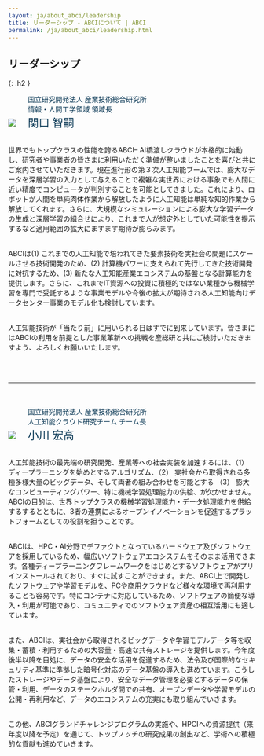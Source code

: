 ```yaml
---
layout: ja/about_abci/leadership
title: リーダーシップ - ABCIについて | ABCI
permalink: /ja/about_abci/leadership.html
---
```



## リーダーシップ
{: .h2 }

<img src="../../img/about_abci/leadership/sekiguchi.jpg">
<span style="color:#00314F; margin-left:20px; display:inline-block">
国立研究開発法人 産業技術総合研究所<br />
情報・人間工学領域 領域長<br />
<span style="font-size:22px">関口 智嗣</span>
</span>
<p>
<br  />
世界でもトップクラスの性能を誇るABCI– AI橋渡しクラウドが本格的に始動し、研究者や事業者の皆さまに利用いただく準備が整いましたことを喜びと共にご案内させていただきます。現在進行形の第３次人工知能ブームでは、膨大なデータを深層学習の入力として与えることで複雑な実世界における事象でも人間に近い精度でコンピュータが判別することを可能としてきました。これにより、ロボットが人間を単純肉体作業から解放したように人工知能は単純な知的作業から解放してくれます。さらに、大規模なシミュレーションによる膨大な学習データの生成と深層学習の組合せにより、これまで人が想定外としていた可能性を提示するなど適用範囲の拡大にますます期待が膨らみます。<br  /><br  />

ABCIは(1) これまでの人工知能で培われてきた要素技術を実社会の問題にスケールさせる技術開発のため、(2) 計算機パワーに支えられて先行してきた技術開発に対抗するため、(3) 新たな人工知能産業エコシステムの基盤となる計算能力を提供します。さらに、これまでIT資源への投資に積極的ではない業種から機械学習を専門で受託するような事業モデルや今後の拡大が期待される人工知能向けデータセンター事業のモデル化も検討しています。<br  /><br  />

人工知能技術が「当たり前」に用いられる日はすでに到来しています。皆さまにはABCIの利用を前提とした事業革新への挑戦を産総研と共にご検討いただきますよう、よろしくお願いいたします。
</p>
<br /><br />
<hr>
<br /><br />

<img src="../../img/about_abci/leadership/ogawa.jpg">
<span style="color:#00314F; margin-left:20px; display:inline-block">
国立研究開発法人 産業技術総合研究所<br />
人工知能クラウド研究チーム チーム長<br />
<span style="font-size:22px">小川 宏高</span>
</span>

<p>
<br />
人工知能技術の最先端の研究開発、産業等への社会実装を加速するには、（1） ディープラーニングを始めとするアルゴリズム、（2） 実社会から取得される多種多様大量のビッグデータ、そして両者の組み合わせを可能とする （3） 膨大なコンピューティングパワー、特に機械学習処理能力の供給、が欠かせません。ABCIの目的は、世界トップクラスの機械学習処理能力・データ処理能力を供給するするとともに、3者の連携によるオープンイノベーションを促進するプラットフォームとしての役割を担うことです。<br /><br />

ABCIは、HPC・AI分野でデファクトとなっているハードウェア及びソフトウェアを採用しているため、幅広いソフトウェアエコシステムをそのまま活用できます。各種ディープラーニングフレームワークをはじめとするソフトウェアがプリインストールされており、すぐに試すことができます。また、ABCI上で開発したソフトウェアや学習モデルを、PCや商用クラウドなど様々な環境で再利用することも容易です。特にコンテナに対応しているため、ソフトウェアの簡便な導入・利用が可能であり、コミュニティでのソフトウェア資産の相互活用にも適しています。<br /><br />

また、ABCIは、実社会から取得されるビッグデータや学習モデルデータ等を収集・蓄積・利用するための大容量・高速な共有ストレージを提供します。今年度後半以降を目処に、データの安全な活用を促進するため、法令及び国際的なセキュリティ基準に準拠した暗号化対応のデータ基盤の導入も進めています。こうしたストレージやデータ基盤により、安全なデータ管理を必要とするデータの保管・利用、データのステークホルダ間での共有、オープンデータや学習モデルの公開・再利用など、データのエコシステムの充実にも取り組んでいきます。<br /><br />

この他、ABCIグランドチャレンジプログラムの実施や、HPCIへの資源提供（来年度以降を予定）を通じて、トップノッチの研究成果の創出など、学術への積極的な貢献も進めていきます。
</p>
